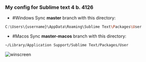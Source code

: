 ### My config for Sublime text 4 b. 4126

- #Windows 
Sync **master** branch with this directory:

```sh
C:\Users\{username}\AppData\Roaming\Sublime Text\Packages\User
```

- #Macos 
Sync **master-macos** branch with this directory:

```sh
~/Library/Application Support/Sublime Text/Packages/User
```


![winscreen](https://sun9-51.userapi.com/impg/d-8Vs3W7qPV91T1wNak_Odl1RcltiQZ97YR3OA/gnYBYu03frg.jpg?size=1891x1029&quality=96&sign=561d6a1ee8fa43a6660488ca859550fc&type=album)

